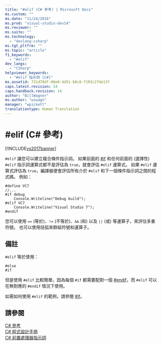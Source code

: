 ```yaml
---
title: "#elif (C# 參考) | Microsoft Docs"
ms.custom: ""
ms.date: "11/24/2016"
ms.prod: "visual-studio-dev14"
ms.reviewer: ""
ms.suite: ""
ms.technology: 
  - "devlang-csharp"
ms.tgt_pltfrm: ""
ms.topic: "article"
f1_keywords: 
  - "#elif"
dev_langs: 
  - "CSharp"
helpviewer_keywords: 
  - "#elif 指示詞 [C#]"
ms.assetid: 731d78df-08e0-4d51-b8c8-f193c27de13f
caps.latest.revision: 14
caps.handback.revision: 14
author: "BillWagner"
ms.author: "wiwagn"
manager: "wpickett"
translationtype: Human Translation
---
```

# #elif (C# 參考)
[!INCLUDE[vs2017banner](../../../csharp/includes/vs2017banner.md)]

`#elif` 讓您可以建立複合條件指示詞。  如果前面的 [\#if](../../../csharp/language-reference/preprocessor-directives/preprocessor-if.md) 和任何前面的 \(選擇性\) `#elif` 指示詞運算式都不是評估為 `true`，就會評估 `#elif` 運算式。  如果 `#elif` 運算式評估為 `true`，編譯器便會評估所有介於 `#elif` 和下一個條件指示詞之間的程式碼。  例如：  
  
```  
#define VC7  
//...  
#if debug  
    Console.Writeline("Debug build");  
#elif VC7  
    Console.Writeline("Visual Studio 7");  
#endif  
```  
  
 您可以使用 `==` \(等於\)、`!=` \(不等於\)、`&&` \(和\) 以及 `||` \(或\) 等運算子，來評估多重符號。  也可以使用括弧來群組符號和運算子。  
  
## 備註  
 `#elif` 等於使用：  
  
```  
#else  
#if  
```  
  
 但是使用 `#elif` 比較簡單，因為每個 `#if` 都需要配對一個 [\#endif](../../../csharp/language-reference/preprocessor-directives/preprocessor-endif.md)，而 `#elif` 可以在無對應的 `#endif` 情況下使用。  
  
 如需如何使用 `#elif` 的範例，請參閱 [\#if](../../../csharp/language-reference/preprocessor-directives/preprocessor-if.md)。  
  
## 請參閱  
 [C\# 參考](../../../csharp/language-reference/index.md)   
 [C\# 程式設計手冊](../../../csharp/programming-guide/index.md)   
 [C\# 前置處理器指示詞](../../../csharp/language-reference/preprocessor-directives/index.md)
